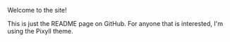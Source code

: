 Welcome to the site!

This is just the README page on GitHub. For anyone that is interested, I'm using the Pixyll theme.
